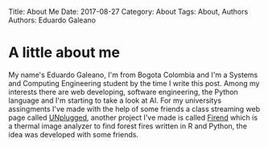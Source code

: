 Title: About Me
Date: 2017-08-27
Category: About
Tags: About, Authors
Authors: Eduardo Galeano

# __A little about me__

My name's Eduardo Galeano, I'm from Bogota Colombia and I'm a Systems and Computing Engineering
student by the time I write this post. Among my interests there are web developing, software
engineering, the Python language and I'm starting to take a look at AI. For my universitys
assingments I've made with the help of some friends a class streaming web page called
[UNplugged](https://github.com/Cegard/UNPlugged), another project I've made is called
[Firend](https://github.com/Cegard/firend) which is a thermal image analyzer to find forest fires
written in R and Python, the idea was developed with some friends.